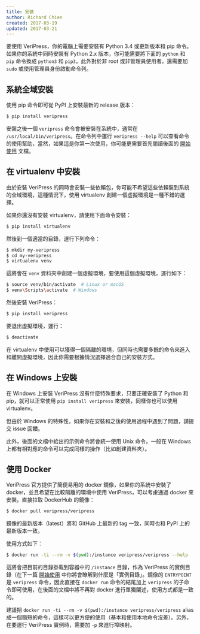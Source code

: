 ```yaml
---
title: 安裝
author: Richard Chien
created: 2017-03-19
updated: 2017-03-21
---
```


要使用 VeriPress，你的電腦上需要安裝有 Python 3.4 或更新版本和 pip 命令。如果你的系統中同時安裝有 Python 2.x 版本，你可能需要將下面的 `python` 和 `pip` 命令換成 `python3` 和 `pip3`，此外對於非 root 或非管理員使用者，還需要加 `sudo` 或使用管理員身份啟動命令列。

## 系統全域安裝

使用 pip 命令即可從 PyPI 上安裝最新的 release 版本：

```sh
$ pip install veripress
```

安裝之後一個 `veripress` 命令會被安裝在系統中，通常在 `/usr/local/bin/veripress`。在命令列中運行 `veripress --help` 可以查看命令的使用幫助，當然，如果這是你第一次使用，你可能更需要首先閱讀後面的 [開始使用](getting-started.html) 文檔。

## 在 virtualenv 中安裝

由於安裝 VeriPress 的同時會安裝一些依賴包，你可能不希望這些依賴裝到系統的全域環境，這種情況下，使用 virtualenv 創建一個虛擬環境是一種不錯的選擇。

如果你還沒有安裝 virtualenv，請使用下面命令安裝：

```sh
$ pip install virtualenv
```

然後到一個適當的目錄，運行下列命令：

```sh
$ mkdir my-veripress
$ cd my-veripress
$ virtualenv venv
```

這將會在 `venv` 資料夾中創建一個虛擬環境，要使用這個虛擬環境，運行如下：

```sh
$ source venv/bin/activate  # Linux or macOS
$ venv\Scripts\activate  # Windows
```

然後安裝 VeriPress：

```sh
$ pip install veripress
```

要退出虛擬環境，運行：

```sh
$ deactivate
```

在 virtualenv 中使用可以獲得一個隔離的環境，但同時也需要多餘的命令來進入和離開虛擬環境，因此你需要根據情況選擇適合自己的安裝方式。

## 在 Windows 上安裝

在 Windows 上安裝 VeriPress 沒有什麼特殊要求，只要正確安裝了 Python 和 pip，就可以正常使用 `pip install veripress` 來安裝，同樣你也可以使用 virtualenv。

但由於 Windows 的特殊性，如果你在安裝和之後的使用過程中遇到了問題，請提交 issue 回饋。

此外，後面的文檔中給出的示例命令將會統一使用 Unix 命令，一般在 Windows 上都有相對應的命令可以完成同樣的操作（比如創建資料夾）。

## 使用 Docker

VeriPress 官方提供了簡便易用的 docker 鏡像，如果你的系統中安裝了 docker，並且希望在比較隔離的環境中使用 VeriPress，可以考慮通過 docker 來安裝。直接拉取 DockerHub 的鏡像：

```sh
$ docker pull veripress/veripress
```

鏡像的最新版本（latest）將和 GitHub 上最新的 tag 一致，同時也和 PyPI 上的最新版本一致。

使用方式如下：

```sh
$ docker run -ti --rm -v $(pwd):/instance veripress/veripress --help
```

這將會把目前的目錄掛載到容器中的 `/instance` 目錄，作為 VeriPress 的實例目錄（在下一篇 [開始使用](getting-started.html) 中你將會瞭解到什麼是「實例目錄」。鏡像的 `ENTRYPOINT` 是 `veripress` 命令，因此直接在 `docker run` 命令的結尾加上 `veripress` 的子命令即可使用，在後面的文檔中將不再對 docker 進行單獨闡述，使用方式都是一致的。

建議把 `docker run -ti --rm -v $(pwd):/instance veripress/veripress` alias 成一個簡短的命令，這樣可以更方便的使用（基本和使用本地命令沒差）。另外，在要運行 VeriPress 實例時，需要加 `-p` 來進行埠映射。
